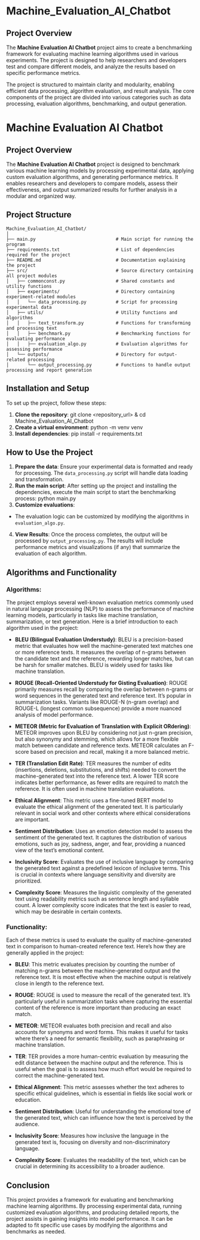 # Machine_Evaluation_AI_Chatbot
## Project Overview
The **Machine Evaluation AI Chatbot** project aims to create a benchmarking framework for evaluating machine learning algorithms used in various experiments. The project is designed to help researchers and developers test and compare different models, and analyze the results based on specific performance metrics.

The project is structured to maintain clarity and modularity, enabling efficient data processing, algorithm evaluation, and result analysis. The core components of the project are divided into various categories such as data processing, evaluation algorithms, benchmarking, and output generation.

# Machine Evaluation AI Chatbot

## Project Overview
The **Machine Evaluation AI Chatbot** project is designed to benchmark various machine learning models by processing experimental data, applying custom evaluation algorithms, and generating performance metrics. It enables researchers and developers to compare models, assess their effectiveness, and output summarized results for further analysis in a modular and organized way.

## Project Structure
``````
Machine_Evaluation_AI_Chatbot/
│
├── main.py                              # Main script for running the program
├── requirements.txt                     # List of dependencies required for the project
├── README.md                            # Documentation explaining the project
├── src/                                 # Source directory containing all project modules
│   ├── commonconst.py                   # Shared constants and utility functions
│   ├── experiments/                     # Directory containing experiment-related modules
│   │   └── data_processing.py           # Script for processing experimental data
│   ├── utils/                           # Utility functions and algorithms
│   │   ├── text_transform.py            # Functions for transforming and processing text
│   │   ├── benchmark.py                 # Benchmarking functions for evaluating performance
│   │   ├── evaluation_algo.py           # Evaluation algorithms for assessing performance
│   └── outputs/                         # Directory for output-related processing
│       └── output_processing.py         # Functions to handle output processing and report generation
``````

## Installation and Setup

To set up the project, follow these steps:
1. **Clone the repository**: git clone <repository_url> & cd Machine_Evaluation_AI_Chatbot
2. **Create a virtual environment**: python -m venv venv
3. **Install dependencies**: pip install -r requirements.txt

## How to Use the Project

1. **Prepare the data**: Ensure your experimental data is formatted and ready for processing. The `data_processing.py` script will handle data loading and transformation.
2. **Run the main script**:
After setting up the project and installing the dependencies, execute the main script to start the benchmarking process: python main.py
3. **Customize evaluations**:
- The evaluation logic can be customized by modifying the algorithms in `evaluation_algo.py`.
4. **View Results**:
Once the process completes, the output will be processed by `output_processing.py`. The results will include performance metrics and visualizations (if any) that summarize the evaluation of each algorithm.

## Algorithms and Functionality

### Algorithms:
The project employs several well-known evaluation metrics commonly used in natural language processing (NLP) to assess the performance of machine learning models, particularly in tasks like machine translation, summarization, or text generation. Here is a brief introduction to each algorithm used in the project:

- **BLEU (Bilingual Evaluation Understudy)**: BLEU is a precision-based metric that evaluates how well the machine-generated text matches one or more reference texts. It measures the overlap of n-grams between the candidate text and the reference, rewarding longer matches, but can be harsh for smaller matches. BLEU is widely used for tasks like machine translation.

- **ROUGE (Recall-Oriented Understudy for Gisting Evaluation)**: ROUGE primarily measures recall by comparing the overlap between n-grams or word sequences in the generated text and reference text. It’s popular in summarization tasks. Variants like ROUGE-N (n-gram overlap) and ROUGE-L (longest common subsequence) provide a more nuanced analysis of model performance.

- **METEOR (Metric for Evaluation of Translation with Explicit ORdering)**: METEOR improves upon BLEU by considering not just n-gram precision, but also synonymy and stemming, which allows for a more flexible match between candidate and reference texts. METEOR calculates an F-score based on precision and recall, making it a more balanced metric.

- **TER (Translation Edit Rate)**: TER measures the number of edits (insertions, deletions, substitutions, and shifts) needed to convert the machine-generated text into the reference text. A lower TER score indicates better performance, as fewer edits are required to match the reference. It is often used in machine translation evaluations.

- **Ethical Alignment**: This metric uses a fine-tuned BERT model to evaluate the ethical alignment of the generated text. It is particularly relevant in social work and other contexts where ethical considerations are important.

- **Sentiment Distribution**: Uses an emotion detection model to assess the sentiment of the generated text. It captures the distribution of various emotions, such as joy, sadness, anger, and fear, providing a nuanced view of the text’s emotional content.

- **Inclusivity Score**: Evaluates the use of inclusive language by comparing the generated text against a predefined lexicon of inclusive terms. This is crucial in contexts where language sensitivity and diversity are prioritized.

- **Complexity Score**: Measures the linguistic complexity of the generated text using readability metrics such as sentence length and syllable count. A lower complexity score indicates that the text is easier to read, which may be desirable in certain contexts.

### Functionality:
Each of these metrics is used to evaluate the quality of machine-generated text in comparison to human-created reference text. Here’s how they are generally applied in the project:

- **BLEU**: This metric evaluates precision by counting the number of matching n-grams between the machine-generated output and the reference text. It is most effective when the machine output is relatively close in length to the reference text.

- **ROUGE**: ROUGE is used to measure the recall of the generated text. It’s particularly useful in summarization tasks where capturing the essential content of the reference is more important than producing an exact match.

- **METEOR**: METEOR evaluates both precision and recall and also accounts for synonyms and word forms. This makes it useful for tasks where there’s a need for semantic flexibility, such as paraphrasing or machine translation.

- **TER**: TER provides a more human-centric evaluation by measuring the edit distance between the machine output and the reference. This is useful when the goal is to assess how much effort would be required to correct the machine-generated text.

- **Ethical Alignment**: This metric assesses whether the text adheres to specific ethical guidelines, which is essential in fields like social work or education.

- **Sentiment Distribution**: Useful for understanding the emotional tone of the generated text, which can influence how the text is perceived by the audience.

- **Inclusivity Score**: Measures how inclusive the language in the generated text is, focusing on diversity and non-discriminatory language.

- **Complexity Score**: Evaluates the readability of the text, which can be crucial in determining its accessibility to a broader audience.


## Conclusion
This project provides a framework for evaluating and benchmarking machine learning algorithms. By processing experimental data, running customized evaluation algorithms, and producing detailed reports, the project assists in gaining insights into model performance. It can be adapted to fit specific use cases by modifying the algorithms and benchmarks as needed.
